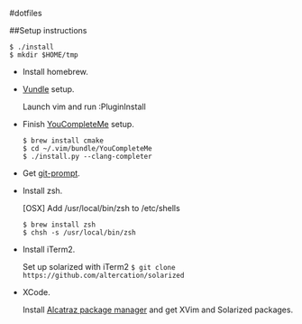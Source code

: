 #dotfiles

##Setup instructions
```
$ ./install
$ mkdir $HOME/tmp
```

* Install homebrew.

* [Vundle](https://github.com/VundleVim/Vundle.vim) setup.

  Launch vim and run :PluginInstall

* Finish [YouCompleteMe](https://github.com/Valloric/YouCompleteMe) setup.
   ```
   $ brew install cmake
   $ cd ~/.vim/bundle/YouCompleteMe
   $ ./install.py --clang-completer
   ```

* Get [git-prompt](http://git-prompt.sh/).

* Install zsh.

  [OSX] Add /usr/local/bin/zsh to /etc/shells

  ```
  $ brew install zsh
  $ chsh -s /usr/local/bin/zsh
  ```

* Install iTerm2.

  Set up solarized with iTerm2
  `$ git clone https://github.com/altercation/solarized`

* XCode.

  Install [Alcatraz package manager](https://github.com/alcatraz/Alcatraz) and get XVim and Solarized   packages.
